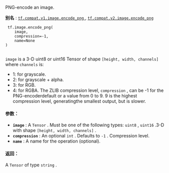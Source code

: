 PNG-encode an image.

**别名** : [ `tf.compat.v1.image.encode_png` ](/api_docs/python/tf/image/encode_png), [ `tf.compat.v2.image.encode_png` ](/api_docs/python/tf/image/encode_png)

```
 tf.image.encode_png(
    image,
    compression=-1,
    name=None
)
 
```

 `image`  is a 3-D uint8 or uint16 Tensor of shape  `[height, width, channels]` where  `channels`  is:

- 1: for grayscale.
- 2: for grayscale + alpha.
- 3: for RGB.
- 4: for RGBA.
The ZLIB compression level,  `compression` , can be -1 for the PNG-encoderdefault or a value from 0 to 9.  9 is the highest compression level, generatingthe smallest output, but is slower.

#### 参数：
- **`image`** : A  `Tensor` . Must be one of the following types:  `uint8` ,  `uint16` .3-D with shape  `[height, width, channels]` .
- **`compression`** : An optional  `int` . Defaults to  `-1` . Compression level.
- **`name`** : A name for the operation (optional).


#### 返回：
A  `Tensor`  of type  `string` .

